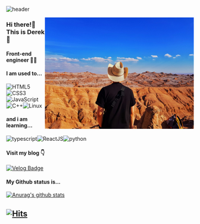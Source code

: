 ![header](https://capsule-render.vercel.app/api?type=waving&color=auto&height=100&section=header&text=Welcome%20😀&fontColor=ffffff&fontSize=40)

<p align="left 20">
  
<img src="./img/Uyuni.jpg" alt="dev_object" align="right" width="400" /></p>

### Hi there!👋 This is Derek 🙇
#### Front-end engineer 👨‍💻 

#### I am used to... 

![HTML5](https://img.icons8.com/color/30/html-5.png)![CSS3](https://img.icons8.com/color/30/css3.png)![JavaScript](https://img.icons8.com/color/30/javascript.png)
![C++](https://img.icons8.com/color/30/c-plus-plus-logo.png)![Linux](https://img.icons8.com/color/30/linux.png)

#### and i am learning...
![typescript](https://img.icons8.com/color/30/typescript.png)![ReactJS](https://img.icons8.com/color/30/react-native.png)![python](https://img.icons8.com/color/30/python.png)

#### Visit my blog 👇

[![Velog Badge](http://img.shields.io/badge/-Velog-20c997?style=flat&link=https://velog.io/@ghdtjrrl94)](https://velog.io/@ghdtjrrl94)

#### My Github status is...

[![Anurag's github stats](https://github-readme-stats.vercel.app/api?username=Derek-94&show_icons=true&theme=dracula)](https://github.com/anuraghazra/github-readme-stats)

[![Hits](https://hits.seeyoufarm.com/api/count/incr/badge.svg?url=https%3A%2F%2Fgithub.com%2FDerek-94&count_bg=%23FF29C6&title_bg=%23B0B0B0&icon=github.svg&icon_color=%23EFFF95&title=Hits&edge_flat=false)](https://hits.seeyoufarm.com)  
---
